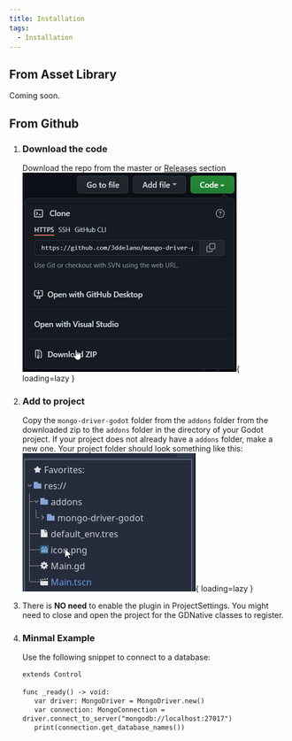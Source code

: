 ```yaml
---
title: Installation
tags:
  - Installation
---
```


## From Asset Library

Coming soon.

## From Github
1. ### Download the code
   Download the repo from the master or [Releases](https://github.com/3ddelano/mongo-driver-godot/releases) section<br>
   ![Download the repo as a zip file](assets/download_zip.png){ loading=lazy }

2. ### Add to project
   Copy the `mongo-driver-godot` folder from the `addons` folder from the downloaded zip to the `addons` folder in the directory of your Godot project. If your project does not already have a `addons` folder, make a new one. Your project folder should look something like this:<br>
   ![example project structure](assets/base_folder_structure.png){ loading=lazy }

3. There is **NO need** to enable the plugin in ProjectSettings. You might need to close and open the project for the GDNative classes to register.

4. ### Minmal Example
   Use the following snippet to connect to a database:
   ```
   extends Control

   func _ready() -> void:
      var driver: MongoDriver = MongoDriver.new()
      var connection: MongoConnection = driver.connect_to_server("mongodb://localhost:27017")
      print(connection.get_database_names())
   ```